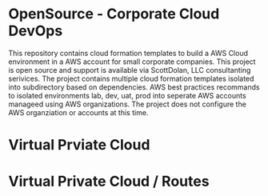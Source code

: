 # OpenSource - Corporate Cloud DevOps 
This repository contains cloud formation templates to build a AWS Cloud environment in a AWS account for small corporate companies. This project is open source and support is available via ScottDolan, LLC consultanting serivices.  The project contains multiple cloud formation templates isolated into subdirectory based on dependencies. AWS best practices recommands to isolated environments lab, dev, uat, prod into seperate AWS accounts manageed using AWS organizations.  The project does not configure the AWS organziation or accounts at this time.  





# Virtual Prviate Cloud  
# Virtual Private Cloud / Routes 

